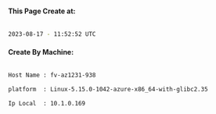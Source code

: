 
   
#### This Page Create at:

```bash

2023-08-17 - 11:52:52 UTC

```

#### Create By Machine:

```bash

Host Name : fv-az1231-938

platform  : Linux-5.15.0-1042-azure-x86_64-with-glibc2.35

Ip Local  : 10.1.0.169

```

